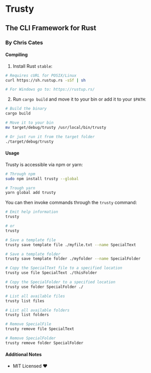 # Trusty

## The CLI Framework for Rust

### By Chris Cates

#### Compiling

1. Install Rust `stable`:

```bash
# Requires cURL for POSIX/Linux
curl https://sh.rustup.rs -sSf | sh

# For Windows go to: https://rustup.rs/
```

2. Run `cargo build` and move it to your bin or add it to your `$PATH`:

```bash
# Build the binary
cargo build

# Move it to your bin
mv target/debug/trusty /usr/local/bin/trusty

# Or just run it from the target folder
./target/debug/trusty
```

#### Usage

Trusty is accessible via npm or yarn:

```bash
# Through npm
sudo npm install trusty --global

# Trough yarn
yarn global add trusty
```

You can then invoke commands through the `trusty` command:

```bash
# Emit help information
trusty

# or
trusty

# Save a template file
trusty save template file ./myfile.txt --name SpecialText

# Save a template folder
trusty save template folder ./myfolder --name SpecialFolder

# Copy the SpecialText file to a specified location
trusty use file SpecialText ./thisFolder

# Copy the SpecialFolder to a specified location
trusty use folder SpecialFolder ./

# List all available files
trusty list files

# List all available folders
trusty list folders

# Remove SpecialFile
trusty remove file SpecialText

# Remove SpecialFolder
trusty remove folder SpecialFolder
```

#### Additional Notes

* MIT Licensed :heart: